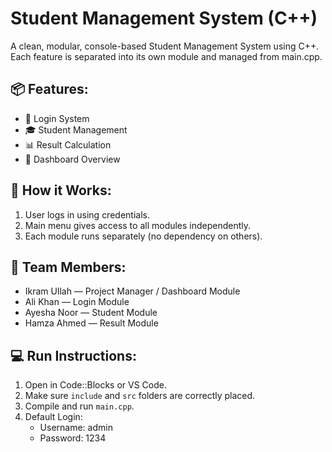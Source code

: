 # Student Management System (C++)

A clean, modular, console-based Student Management System using C++.
Each feature is separated into its own module and managed from main.cpp.

## 📦 Features:
- 🔐 Login System
- 🎓 Student Management
- 📊 Result Calculation
- 🧭 Dashboard Overview

## 🧠 How it Works:
1. User logs in using credentials.
2. Main menu gives access to all modules independently.
3. Each module runs separately (no dependency on others).

## 👥 Team Members:
- Ikram Ullah — Project Manager / Dashboard Module
- Ali Khan — Login Module
- Ayesha Noor — Student Module
- Hamza Ahmed — Result Module

## 💻 Run Instructions:
1. Open in Code::Blocks or VS Code.
2. Make sure `include` and `src` folders are correctly placed.
3. Compile and run `main.cpp`.
4. Default Login:
   - Username: admin
   - Password: 1234
